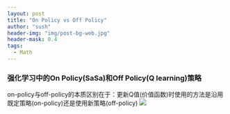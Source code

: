 ```yaml
---
layout: post
title: "On Policy vs Off Policy"
author: "sush"
header-img: "img/post-bg-web.jpg"
header-mask: 0.4
tags:
  - Math
---
```

### **强化学习中的On Policy(SaSa)和Off Policy(Q learning)策略**
on-policy与off-policy的本质区别在于：更新Q值(价值函数)时使用的方法是沿用既定策略(on-policy)还是使用新策略(off-policy)
<img src="/blog/img/in-post/on_off_policy.png">



